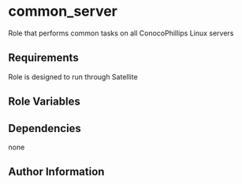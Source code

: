 common_server
=========

Role that performs common tasks on all ConocoPhillips Linux servers

Requirements
------------

Role is designed to run through Satellite

Role Variables
--------------



Dependencies
------------

none

Author Information
------------------
